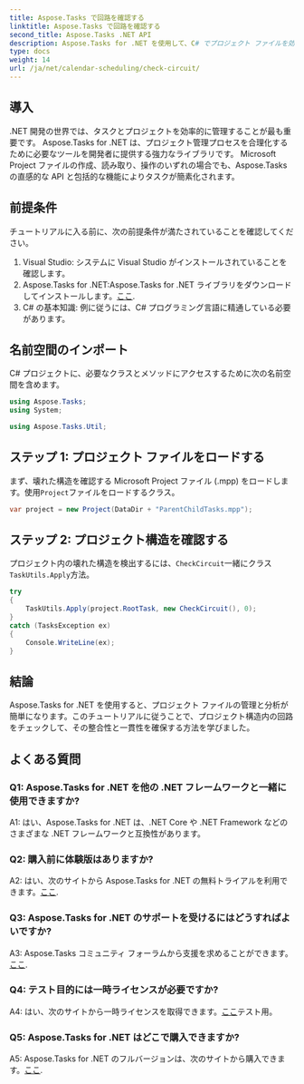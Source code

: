 ```yaml
---
title: Aspose.Tasks で回路を確認する
linktitle: Aspose.Tasks で回路を確認する
second_title: Aspose.Tasks .NET API
description: Aspose.Tasks for .NET を使用して、C# でプロジェクト ファイルを効率的に管理および分析する方法を学びます。
type: docs
weight: 14
url: /ja/net/calendar-scheduling/check-circuit/
---
```

## 導入

.NET 開発の世界では、タスクとプロジェクトを効率的に管理することが最も重要です。 Aspose.Tasks for .NET は、プロジェクト管理プロセスを合理化するために必要なツールを開発者に提供する強力なライブラリです。 Microsoft Project ファイルの作成、読み取り、操作のいずれの場合でも、Aspose.Tasks の直感的な API と包括的な機能によりタスクが簡素化されます。

## 前提条件

チュートリアルに入る前に、次の前提条件が満たされていることを確認してください。

1. Visual Studio: システムに Visual Studio がインストールされていることを確認します。
2.  Aspose.Tasks for .NET:Aspose.Tasks for .NET ライブラリをダウンロードしてインストールします。[ここ](https://releases.aspose.com/tasks/net/).
3. C# の基本知識: 例に従うには、C# プログラミング言語に精通している必要があります。

## 名前空間のインポート

C# プロジェクトに、必要なクラスとメソッドにアクセスするために次の名前空間を含めます。

```csharp
using Aspose.Tasks;
using System;

using Aspose.Tasks.Util;

```

## ステップ 1: プロジェクト ファイルをロードする

まず、壊れた構造を確認する Microsoft Project ファイル (.mpp) をロードします。使用`Project`ファイルをロードするクラス。

```csharp
var project = new Project(DataDir + "ParentChildTasks.mpp");
```

## ステップ 2: プロジェクト構造を確認する

プロジェクト内の壊れた構造を検出するには、`CheckCircuit`一緒にクラス`TaskUtils.Apply`方法。

```csharp
try
{
    TaskUtils.Apply(project.RootTask, new CheckCircuit(), 0);
}
catch (TasksException ex)
{
    Console.WriteLine(ex);
}
```

## 結論

Aspose.Tasks for .NET を使用すると、プロジェクト ファイルの管理と分析が簡単になります。このチュートリアルに従うことで、プロジェクト構造内の回路をチェックして、その整合性と一貫性を確保する方法を学びました。

## よくある質問

### Q1: Aspose.Tasks for .NET を他の .NET フレームワークと一緒に使用できますか?

A1: はい、Aspose.Tasks for .NET は、.NET Core や .NET Framework などのさまざまな .NET フレームワークと互換性があります。

### Q2: 購入前に体験版はありますか?

 A2: はい、次のサイトから Aspose.Tasks for .NET の無料トライアルを利用できます。[ここ](https://releases.aspose.com/).

### Q3: Aspose.Tasks for .NET のサポートを受けるにはどうすればよいですか?

A3: Aspose.Tasks コミュニティ フォーラムから支援を求めることができます。[ここ](https://forum.aspose.com/c/tasks/15).

### Q4: テスト目的には一時ライセンスが必要ですか?

 A4: はい、次のサイトから一時ライセンスを取得できます。[ここ](https://purchase.aspose.com/temporary-license/)テスト用。

### Q5: Aspose.Tasks for .NET はどこで購入できますか?

 A5: Aspose.Tasks for .NET のフルバージョンは、次のサイトから購入できます。[ここ](https://purchase.aspose.com/buy).